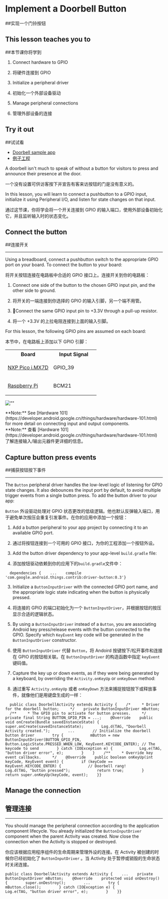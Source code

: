 # Implement a Doorbell Button

##实现一个门铃按钮

## This lesson teaches you to

##本节课你将学到

1.  Connect hardware to GPIO

1. 将硬件连接到 GPIO
2. Initialize a peripheral driver


2. 初始化一个外部设备驱动
3. Manage peripheral connections


3. 管理外部设备的连接

## Try it out

##试试看

*   [Doorbell sample app](https://github.com/androidthings/doorbell)
*   [例子工程](https://github.com/androidthings/doorbell)

A doorbell isn't much to speak of without a button for visitors to press and announce their presence at the door.

一个没有设置可供访客按下并宣告有客来访按钮的门是没有意义的。

In this lesson, you will learn to connect a pushbutton to a GPIO input, initialize it using Peripheral I/O, and listen for state changes on that input.

通过这节课，你将学会将一个开关连接到 GPIO 的输入端口，使用外部设备初始化它，并且监听输入时的状态变化。

## Connect the button

##连接开关

* * *

Using a breadboard, connect a pushbutton switch to the appropriate GPIO port on your board. To connect the button to your board:

将开关按钮连接在电路板中合适的 GPIO 接口上。连接开关到你的电路板：

1.  Connect one side of the button to the chosen GPIO input pin, and the other side to ground.

1. 将开关的一端连接到你选择的 GPIO 的输入引脚，另一个端不用管。


2. Connect the same GPIO input pin to +3.3V through a pull-up resistor.


2. 将一个 +3.3V 的上拉电阻连接到上面的输入引脚。

For this lesson, the following GPIO pins are assumed on each board:

本节中，在电路板上添加以下 GPIO 引脚：

<table style="width:360px;">

<tbody>

<tr>

<th width="50%">Board</th>

<th>Input Signal</th>

</tr>

<tr>

<td>

[NXP Pico i.MX7D](https://developer.android.google.cn/things/hardware/imx7d-pico-io.html)

</td>

<td>GPIO_39</td>

</tr>

<tr>

<td>

[Raspberry Pi](https://developer.android.google.cn/things/hardware/raspberrypi-io.html)

</td>

<td>BCM21</td>

</tr>

</tbody>

</table>

![""](https://developer.android.google.cn/things/images/doorbell-button-wiring.png)

<aside class="note">**Note:** <span>See [Hardware 101](https://developer.android.google.cn/things/hardware/hardware-101.html) for more detail on connecting input and output components.</span></aside>

<aside class="note">**Note:** <span> 查看  [Hardware 101](https://developer.android.google.cn/things/hardware/hardware-101.html)  了解连接输入/输出元器件更详细的信息。</span></aside>

## Capture button press events

##捕获按钮按下事件

* * *

The `Button` peripheral driver handles the low-level logic of listening for GPIO state changes. It also debounces the input port by default, to avoid multiple trigger events from a single button press. To add the button driver to your app:

`Button` 外设驱动处理对 GPIO 状态更改的低级逻辑。他也默认反弹输入端口，用于避免单次按压会重复引发事件。在你的应用中添加一个按钮：

1.  Add a button peripheral to your app project by connecting it to an available GPIO port.

1. 通过将按钮连接到一个可用的 GPIO 接口，为你的工程添加一个按钮外设。


2. Add the button driver dependency to your app-level `build.gradle` file:


2. 添加按钮驱动依赖到你的应用下的`build.gradle`文件中：

```
  dependencies {    ...    compile 'com.google.android.things.contrib:driver-button:0.3'}
```

3. Initialize a `ButtonInputDriver` with the connected GPIO port name, and the appropriate logic state indicating when the button is physically pressed.


3. 将连接的 GPIO 的端口初始化为一个 `ButtonInputDriver`，并根据按钮的按压显示合适的逻辑状态。
4. By using a `ButtonInputDriver` instead of a `Button`, you are associating Android key press/release events with the button connected to the GPIO. Specify which `KeyEvent` key code will be generated in the `ButtonInputDriver` constructor.


4. 使用 `ButtonInputDriver`  代替 `Button`，将 Andoird 按键按下/松开事件和连接在 GPIO 的按钮相关联。在 `ButtonInputDriver` 的构造函数中指定 `keyEvent` 键码值。


5. Capture the key up or down events, as if they were being generated by a keyboard, by overriding the `Activity.onKeyUp` or `onKeyDown` method:


5. 通过重写 `Activity.onKeyUp` 或者 `onKeyDown` 方法来捕捉按钮按下或释放事件，就像他们是用键盘生成的一样：

```
  public class DoorbellActivity extends Activity {    /*     * Driver for the doorbell button;     */    private ButtonInputDriver mButton;    /**     * The GPIO pin to activate for button presses.     */    private final String BUTTON_GPIO_PIN = ...;    @Override    public void onCreate(Bundle savedInstanceState) {        super.onCreate(savedInstanceState);        Log.d(TAG, "Doorbell Activity created.");        ...        // Initialize the doorbell button driver        try {            mButton = new ButtonInputDriver(BUTTON_GPIO_PIN,                Button.LogicState.PRESSED_WHEN_LOW, KeyEvent.KEYCODE_ENTER); // The keycode to send        } catch (IOException e) {            Log.e(TAG, "button driver error", e);        }    }    /**     * Override key event callbacks.     */    @Override    public boolean onKeyUp(int keyCode, KeyEvent event) {        if (keyCode == KeyEvent.KEYCODE_ENTER) {            // Doorbell rang!            Log.d(TAG, "button pressed");            return true;        }        return super.onKeyUp(keyCode, event);    }}
```

## Manage the connection

## 管理连接

* * *

You should manage the peripheral connection according to the application component lifecycle. You already initialized the `ButtonInputDriver` component when the parent Activity was created. Now close the connection when the Activity is stopped or destroyed.

你应该根据应用程序组件的生命周期来管理外设的连接。在 Activity 被创建的时候你已经初始化了 `ButtonInputDriver` 。当 Activity 处于暂停或销毁的生命状态时关闭连接。

    public class DoorbellActivity extends Activity {    ...    private ButtonInputDriver mButton;    @Override    protected void onDestroy() {        super.onDestroy();        ...        try {            mButton.close();        } catch (IOException e) {            Log.e(TAG, "button driver error", e);        }    }}

